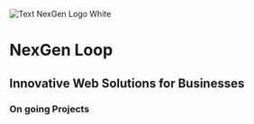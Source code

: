 ![Text NexGen Logo White](https://github.com/NexGenLoop/NexGenLoop/assets/167745884/f11dffe8-8e81-4d6e-8d1e-f9b814d3a544)
# NexGen Loop
## Innovative Web Solutions for Businesses

### On going Projects
